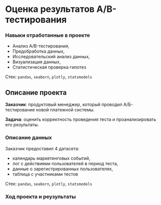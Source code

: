 # Оценка результатов A/B-тестирования

### Навыки отработанные в проекте

* Анализ A/B-тестирования,
* Предобработка данных,
* Исследовательский анализ данных,
* Визуализация данных,
* Статистическая проверка гипотез

Стек: `pandas`, `seaborn`, `plotly`, `statsmodels`

## Описание проекта

__Заказчик__: продуктовый менеджер, который проводил А/Б-тестирование новой платежной системы.

__Задача__: оценить корректность проведения теста и проанализировать его результаты.

### Описание данных

Заказчик предоставил 4 датасета:
* календарь маркетинговых событий,
* лог с действиями пользователей в период теста,
* данные о зарегистрированных пользователях,
* таблица с участниками тестов

Стек: `pandas`, `seaborn`, `plotly`, `statsmodels`

### Ход проекта и реузультаты




